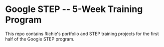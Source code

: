 # Google STEP -- 5-Week Training Program

This repo contains Richie's portfolio and STEP training projects for the first half of the Google STEP program.
